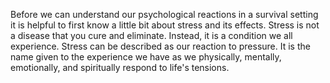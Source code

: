 Before we can understand our psychological reactions in a survival setting it is helpful to first know a little bit about stress and its effects. Stress is not a disease that you cure and eliminate. Instead, it is a condition we all experience. Stress can be described as our reaction to pressure. It is the name given to the experience we have as we physically, mentally, emotionally, and spiritually respond to life's tensions.